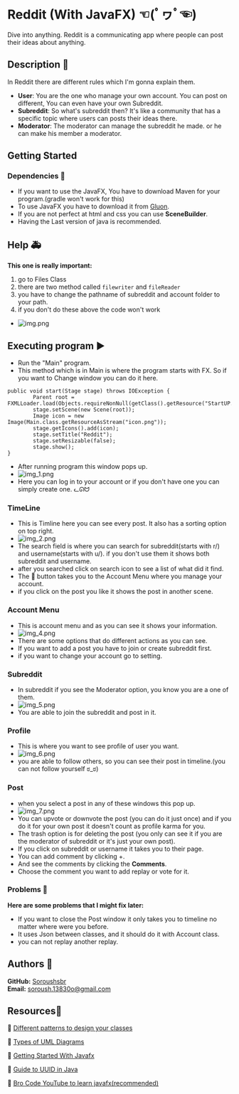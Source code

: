 # Reddit (With JavaFX) ☜(ﾟヮﾟ☜)

Dive into anything. Reddit is a communicating app where people can post their ideas about anything.

## Description 📖

In Reddit there are different rules which I'm gonna explain them.
* **User**: You are the one who manage your own account. You can post on different, You can even have your own Subreddit.
* **Subreddit**: So what's subreddit then? It's like a community that has a specific topic where users can posts their ideas there.
* **Moderator**: The moderator can manage the subreddit he made. or he can make his member a moderator.

## Getting Started

### Dependencies 🍔

* If you want to use the JavaFX, You have to download Maven for your program.(gradle won't work for this)
* To use JavaFX you have to download it from [Gluon](https://gluonhq.com/products/javafx/).
* If you are not perfect at html and css you can use **SceneBuilder**.
* Having the Last version of java is recommended.

## Help 🚑
**This one is really important:**
1. go to Files Class
2. there are two method called `filewriter` and `fileReader`
3. you have to change the pathname of subreddit and account folder to your path.
4. if you don't do these above the code won't work
* ![img.png](img.png)

## Executing program ▶

* Run the "Main" program.
* This method which is in Main is where the program starts with FX. So if you want to Change window you can do it here.
```
public void start(Stage stage) throws IOException {
        Parent root = FXMLLoader.load(Objects.requireNonNull(getClass().getResource("StartUP.fxml")));
        stage.setScene(new Scene(root));
        Image icon = new Image(Main.class.getResourceAsStream("icon.png"));
        stage.getIcons().add(icon);
        stage.setTitle("Reddit");
        stage.setResizable(false);
        stage.show();
}
```

* After running program this window pops up.
* ![img_1.png](img_1.png)
* Here you can log in to your account or if you don't have one you can simply create one. ᓚᘏᗢ
### TimeLine
* This is Timline here you can see every post. It also has a sorting option on top right.
* ![img_2.png](img_2.png)
* The search field is where you can search for subreddit(starts with r/) and username(starts with u/). if you don't use them it shows both subreddit and username.
* after you searched click on search icon to see a list of what did it find.
* The 👤 button takes you to the Account Menu where you manage your account.
* if you click on the post you like it shows the post in another scene.
### Account Menu
* This is account menu and as you can see it shows your information.
* ![img_4.png](img_4.png)
* There are some options that do different actions as you can see.
* If you want to add a post you have to join or create subreddit first.
* if you want to change your account go to setting.
### Subreddit
* In subreddit if you see the Moderator option, you know you are a one of them.
* ![img_5.png](img_5.png)
* You are able to join the subreddit and post in it.
### Profile
* This is where you want to see profile of user you want.
* ![img_6.png](img_6.png)
* you are able to follow others, so you can see their post in timeline.(you can not follow yourself ಠ_ಠ)
### Post
* when you select a post in any of these windows this pop up.
* ![img_7.png](img_7.png)
* You can upvote or downvote the post (you can do it just once) and if you do it for your own post it doesn't count as profile karma for you.
* The trash option is for deleting the post (you only can see it if you are the moderator of subreddit or it's just your own post).
* If you click on subreddit or username it takes you to their page.
* You can add comment by clicking +.
* And see the comments by clicking the **Comments**.
* Choose the comment you want to add replay or vote for it.

### Problems 🐞
**Here are some problems that I might fix later:**
* If you want to close the Post window it only takes you to timeline no matter where were you before.
* It uses Json between classes, and it should do it with Account class.
* you can not replay another replay.

## Authors 📝

**GitHub:** [Soroushsbr](https://github.com/Soroushsbr)  
**Email:** soroush.13830o@gmail.com

## Resources🧱

🔗 [Different patterns to design your classes](https://refactoring.guru/design-patterns/catalog)

🔗 [Types of UML Diagrams](https://www.lucidchart.com/blog/types-of-UML-diagrams)


🔗 [Getting Started With Javafx](https://openjfx.io/openjfx-docs/)

🔗 [Guide to UUID in Java](https://www.baeldung.com/java-uuid)

🔗 [Bro Code YouTube to learn javafx(recommended)](https://youtube.com/playlist?list=PLZPZq0r_RZOM-8vJA3NQFZB7JroDcMwev&si=mYJP3AoyxC08zqMs)
